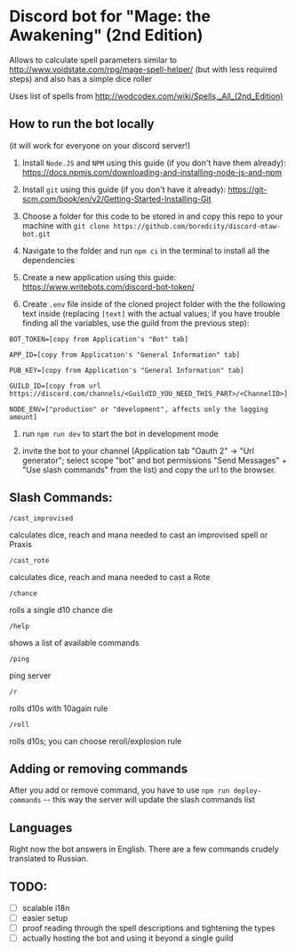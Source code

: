 # Discord bot for "Mage: the Awakening" (2nd Edition)

Allows to calculate spell parameters similar to http://www.voidstate.com/rpg/mage-spell-helper/ (but with less required steps) and also has a simple dice roller

Uses list of spells from http://wodcodex.com/wiki/Spells,_All_(2nd_Edition)

## How to run the bot locally
(it will work for everyone on your discord server!)

1. Install `Node.JS` and `NPM` using this guide (if you don't have them already): https://docs.npmjs.com/downloading-and-installing-node-js-and-npm

1. Install `git` using this guide (if you don't have it already): https://git-scm.com/book/en/v2/Getting-Started-Installing-Git

1. Choose a folder for this code to be stored in and copy this repo to your machine with `git clone https://github.com/boredcity/discord-mtaw-bot.git`

1. Navigate to the folder and run `npm ci` in the terminal to install all the dependencies

1. Create a new application using this guide: https://www.writebots.com/discord-bot-token/

1. Create `.env` file inside of the cloned project folder with the the following text inside (replacing `[text]` with the actual values; if you have trouble finding all the variables, use the guild from the previous step):

```
BOT_TOKEN=[copy from Application's "Bot" tab]

APP_ID=[copy from Application's "General Information" tab]

PUB_KEY=[copy from Application's "General Information" tab]

GUILD_ID=[copy from url https://discord.com/channels/<GuildID_YOU_NEED_THIS_PART>/<ChannelID>]

NODE_ENV=["production" or "development", affects only the logging amount]
```

1. run `npm run dev` to start the bot in development mode

1. invite the bot to your channel (Application tab "Oauth 2" -> "Url generator"; select scope "bot" and bot permissions "Send Messages" + "Use slash commands" from the list) and copy the url to the browser.

## Slash Commands:

`/cast_improvised`

calculates dice, reach and mana needed to cast an improvised spell or Praxis

`/cast_rote`

calculates dice, reach and mana needed to cast a Rote

`/chance`

rolls a single d10 chance die

`/help`

shows a list of available commands

`/ping`

ping server

`/r`

rolls d10s with 10again rule

`/roll`

rolls d10s; you can choose reroll/explosion rule

## Adding or removing commands

After you add or remove command, you have to use `npm run deploy-commands` -- this way the server will update the slash commands list

## Languages

Right now the bot answers in English. There are a few commands crudely translated to Russian.

## TODO:
- [ ] scalable i18n
- [ ] easier setup
- [ ] proof reading through the spell descriptions and tightening the types
- [ ] actually hosting the bot and using it beyond a single guild